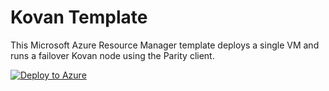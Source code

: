 # Kovan Template

This Microsoft Azure Resource Manager template deploys a single VM and runs a failover Kovan node using the Parity client.

[![Deploy to Azure](http://azuredeploy.net/deploybutton.png)](https://portal.azure.com/#create/Microsoft.Template/uri/https%3A%2F%2Fraw.githubusercontent.com%2Ftomconte%2Fkovan-failover-node%2Fmaster%2Fazuredeploy.json)
